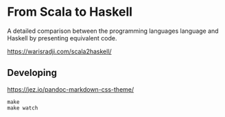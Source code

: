 # From Scala to Haskell

A detailed comparison between the programming languages language and Haskell by presenting equivalent code.

https://warisradji.com/scala2haskell/

## Developing

<https://jez.io/pandoc-markdown-css-theme/>

```
make
make watch
```


